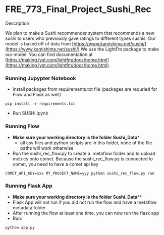 # FRE_773_Final_Project_Sushi_Rec

Description

We plan to make a Sushi recommender system that recommends a new sushi to users who previously gave ratings to different types sushis. Our model is based off of data from [https://www.kamishima.net/sushi/](https://www.kamishima.net/sushi/) We use the LightFm package to make our model. You can find documentation at [https://making.lyst.com/lightfm/docs/home.html](https://making.lyst.com/lightfm/docs/home.html).

### Running Jupypter Notebook

* install packages from requirements.txt file (packages are requried for Flow and Flask as well)`

`pip install -r requirements.txt`

* Run SUSHI.ipynb

### Running Flow

* **Make sure your working directory is the folder Sushi_Data***
  * all csv files and python scripts are in this folder, none of the file paths will work otherwise
* Run the sushi_rec_flow.py to create a .metaflow folder and to upload metrics onto comet. Because the sushi_rec_flow.py is connected to comet, you need to have a comet api key

`COMET_API_KEY=xxx MY_PROJECT_NAME=yyy python sushi_rec_flow.py run`

### Running Flask App

* **Make sure your working directory is the folder Sushi_Data****
* Flask App will not run if you did not run the flow and have a metaflow metadata folder
* After running the flow at least one time, you can now run the flask app
* Run:

`python app.py`
